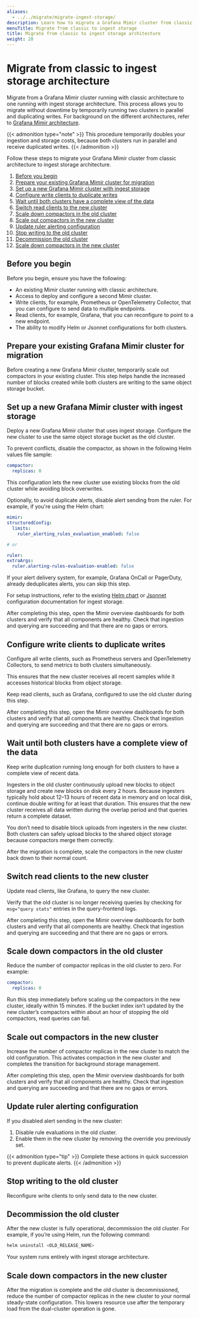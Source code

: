 ```yaml
---
aliases:
  - ../../migrate/migrate-ingest-storage/
description: Learn how to migrate a Grafana Mimir cluster from classic architecture to ingest storage architecture with no downtime.
menuTitle: Migrate from classic to ingest storage
title: Migrate from classic to ingest storage architecture
weight: 20
---
```


# Migrate from classic to ingest storage architecture

Migrate from a Grafana Mimir cluster running with classic architecture to one running with ingest storage architecture. This process allows you to migrate without downtime by temporarily running two clusters in parallel and duplicating writes. For background on the different architectures, refer to [Grafana Mimir architecture](https://grafana.com/docs/mimir/<MIMIR_VERSION>/get-started/about-grafana-mimir-architecture/).

{{< admonition type="note" >}}
This procedure temporarily doubles your ingestion and storage costs, because both clusters run in parallel and receive duplicated writes.
{{< /admonition >}}

Follow these steps to migrate your Grafana Mimir cluster from classic architecture to ingest storage architecture.

1. [Before you begin](#before-you-begin)
1. [Prepare your existing Grafana Mimir cluster for migration](#prepare-your-existing-grafana-mimir-cluster-for-migration)
1. [Set up a new Grafana Mimir cluster with ingest storage](#set-up-a-new-grafana-mimir-cluster-with-ingest-storage)
1. [Configure write clients to duplicate writes](#configure-write-clients-to-duplicate-writes)
1. [Wait until both clusters have a complete view of the data](#wait-until-both-clusters-have-a-complete-view-of-the-data)
1. [Switch read clients to the new cluster](#switch-read-clients-to-the-new-cluster)
1. [Scale down compactors in the old cluster](#scale-down-compactors-in-the-old-cluster)
1. [Scale out compactors in the new cluster](#scale-out-compactors-in-the-new-cluster)
1. [Update ruler alerting configuration](#update-ruler-alerting-configuration)
1. [Stop writing to the old cluster](#stop-writing-to-the-old-cluster)
1. [Decommission the old cluster](#decommission-the-old-cluster)
1. [Scale down compactors in the new cluster](#scale-down-compactors-in-the-new-cluster)

## Before you begin

Before you begin, ensure you have the following:

- An existing Mimir cluster running with classic architecture.
- Access to deploy and configure a second Mimir cluster.
- Write clients, for example, Prometheus or OpenTelemetry Collector, that you can configure to send data to multiple endpoints.
- Read clients, for example, Grafana, that you can reconfigure to point to a new endpoint.
- The ability to modify Helm or Jsonnet configurations for both clusters.

## Prepare your existing Grafana Mimir cluster for migration

Before creating a new Grafana Mimir cluster, temporarily scale out compactors in your existing cluster. This step helps handle the increased number of blocks created while both clusters are writing to the same object storage bucket.

## Set up a new Grafana Mimir cluster with ingest storage

Deploy a new Grafana Mimir cluster that uses ingest storage. Configure the new cluster to use the same object storage bucket as the old cluster.

To prevent conflicts, disable the compactor, as shown in the following Helm values file sample:

```yaml
compactor:
  replicas: 0
```

This configuration lets the new cluster use existing blocks from the old cluster while avoiding block overwrites.

Optionally, to avoid duplicate alerts, disable alert sending from the ruler. For example, if you're using the Helm chart:

```yaml
mimir:
structuredConfig:
  limits:
    ruler_alerting_rules_evaluation_enabled: false

# or

ruler:
extraArgs:
  ruler.alerting-rules-evaluation-enabled: false
```

If your alert delivery system, for example, Grafana OnCall or PagerDuty, already deduplicates alerts, you can skip this step.

For setup instructions, refer to the existing [Helm chart](https://grafana.com/docs/helm-charts/mimir-distributed/latest/run-production-environment-with-helm/) or [Jsonnet](https://grafana.com/docs/mimir/<MIMIR_VERSION>/set-up/jsonnet/configure-ingest-storage/) configuration documentation for ingest storage.

After completing this step, open the Mimir overview dashboards for both clusters and verify that all components are healthy. Check that ingestion and querying are succeeding and that there are no gaps or errors.

## Configure write clients to duplicate writes

Configure all write clients, such as Prometheus servers and OpenTelemetry Collectors, to send metrics to both clusters simultaneously.

This ensures that the new cluster receives all recent samples while it accesses historical blocks from object storage.

Keep read clients, such as Grafana, configured to use the old cluster during this step.

After completing this step, open the Mimir overview dashboards for both clusters and verify that all components are healthy. Check that ingestion and querying are succeeding and that there are no gaps or errors.

## Wait until both clusters have a complete view of the data

Keep write duplication running long enough for both clusters to have a complete view of recent data.

Ingesters in the old cluster continuously upload new blocks to object storage and create new blocks on disk every 2 hours. Because ingesters typically hold about 12–13 hours of recent data in memory and on local disk, continue double writing for at least that duration. This ensures that the new cluster receives all data written during the overlap period and that queries return a complete dataset.

You don’t need to disable block uploads from ingesters in the new cluster. Both clusters can safely upload blocks to the shared object storage because compactors merge them correctly.

After the migration is complete, scale the compactors in the new cluster back down to their normal count.

## Switch read clients to the new cluster

Update read clients, like Grafana, to query the new cluster.

Verify that the old cluster is no longer receiving queries by checking for `msg="query stats"` entries in the query-frontend logs.

After completing this step, open the Mimir overview dashboards for both clusters and verify that all components are healthy. Check that ingestion and querying are succeeding and that there are no gaps or errors.

## Scale down compactors in the old cluster

Reduce the number of compactor replicas in the old cluster to zero. For example:

```yaml
compactor:
  replicas: 0
```

Run this step immediately before scaling up the compactors in the new cluster, ideally within 15 minutes. If the bucket index isn’t updated by the new cluster’s compactors within about an hour of stopping the old compactors, read queries can fail.

## Scale out compactors in the new cluster

Increase the number of compactor replicas in the new cluster to match the old configuration. This activates compaction in the new cluster and completes the transition for background storage management.

After completing this step, open the Mimir overview dashboards for both clusters and verify that all components are healthy. Check that ingestion and querying are succeeding and that there are no gaps or errors.

## Update ruler alerting configuration

If you disabled alert sending in the new cluster:

1. Disable rule evaluations in the old cluster.
2. Enable them in the new cluster by removing the override you previously set.

{{< admonition type="tip" >}}
Complete these actions in quick succession to prevent duplicate alerts.
{{< /admonition >}}

## Stop writing to the old cluster

Reconfigure write clients to only send data to the new cluster.

## Decommission the old cluster

After the new cluster is fully operational, decommission the old cluster.
For example, if you’re using Helm, run the following command:

```sh
helm uninstall <OLD_RELEASE_NAME>
```

Your system runs entirely with ingest storage architecture.

## Scale down compactors in the new cluster

After the migration is complete and the old cluster is decommissioned, reduce the number of compactor replicas in the new cluster to your normal steady-state configuration. This lowers resource use after the temporary load from the dual-cluster operation is gone.